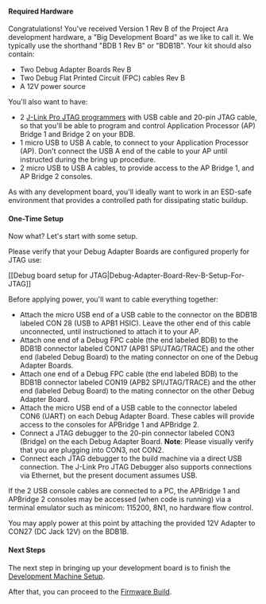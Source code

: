 #### Required Hardware

Congratulations!  You've received Version 1 Rev B of the Project Ara development hardware, a "Big Development Board" as we like to call it.  We typically use the shorthand "BDB 1 Rev B" or "BDB1B".  Your kit should also contain:

* Two Debug Adapter Boards Rev B
* Two Debug Flat Printed Circuit (FPC) cables Rev B
* A 12V power source

You'll also want to have:

* 2 [J-Link Pro JTAG programmers](http://www.segger.com/jlink-pro.html) with USB cable and 20-pin JTAG cable, so that you'll be able to program and control Application Processor (AP) Bridge 1 and Bridge 2 on your BDB.
* 1 micro USB to USB A cable, to connect to your Application Processor (AP).  Don't connect the USB A end of the cable to your AP until instructed during the bring up procedure.
* 2 micro USB to USB A cables, to provide access to the AP Bridge 1, and AP Bridge 2 consoles.

As with any development board, you'll ideally want to work in an ESD-safe environment that provides a controlled path for dissipating static buildup. 

#### One-Time Setup

Now what? Let's start with some setup.

Please verify that your Debug Adapter Boards are configured properly for JTAG use:

[[Debug board setup for JTAG|Debug-Adapter-Board-Rev-B-Setup-For-JTAG]]

Before applying power, you'll want to cable everything together:
* Attach the micro USB end of a USB cable to the connector on the BDB1B labeled CON 28 (USB to APB1 HSIC).  Leave the other end of this cable unconnected, until instructioned to attach it to your AP.
* Attach one end of a Debug FPC cable (the end labeled BDB) to the BDB1B connector labeled CON17 (APB1 SPI/JTAG/TRACE) and the other end (labeled Debug Board) to the mating connector on one of the Debug Adapter Boards.
* Attach one end of a Debug FPC cable (the end labeled BDB) to the BDB1B connector labeled CON19 (APB2 SPI/JTAG/TRACE) and the other end (labeled Debug Board) to the mating connector on the other Debug Adapter Board.
* Attach the micro USB end of a USB cable to the connector labeled CON6 (UART) on each Debug Adapter Board.  These cables will provide access to the consoles for APBridge 1 and APBridge 2.
* Connect a JTAG debugger to the 20-pin connector labeled CON3 (Bridge) on the each Debug Adapter Board. **Note**: Please visually verify that you are plugging into CON3, not CON2.
* Connect each JTAG debugger to the build machine via a direct USB connection.  The J-Link Pro JTAG Debugger also supports connections via Ethernet, but the present document assumes USB.

If the 2 USB console cables are connected to a PC, the APBridge 1 and APBridge 2 consoles may be accessed (when code is running) via a terminal emulator such as minicom: 115200, 8N1, no hardware flow control.

You may apply power at this point by attaching the provided 12V Adapter to CON27 (DC Jack 12V) on the BDB1B.

#### Next Steps

The next step in bringing up your development board is to finish the [Development Machine Setup](Development-Machine-Setup).

After that, you can proceed to the [Firmware Build](Firmware-Build).
